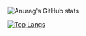 ![Anurag's GitHub stats](https://github-readme-stats.vercel.app/api?username=daehwan0307&show_icons=true&theme=radical)





[![Top Langs](https://github-readme-stats.vercel.app/api/top-langs/?username=daehwan0307&layout=compact)](https://github.com/daehwan0307/github-readme-stats)

